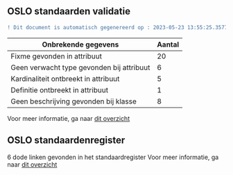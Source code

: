 ## OSLO standaarden validatie
```diff
! Dit document is automatisch gegenereerd op : 2023-05-23 13:55:25.357726
```

| Onbrekende gegevens               | Aantal  |
| ----------------------------              | --------------------------  |
| Fixme gevonden in attribuut               | 20  |
| Geen verwacht type gevonden bij attribuut | 6  |
| Kardinaliteit ontbreekt in attribuut      | 5  |
| Definitie ontbreekt in attribuut          | 1  |
| Geen beschrijving gevonden bij klasse     | 8  |

Voor meer informatie, ga naar [dit overzicht](output/controle_applicatieprofiel.md)

## OSLO standaardenregister

6 dode linken gevonden in het standaardregister
Voor meer informatie, ga naar [dit overzicht](output/dead_links.md)